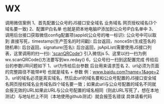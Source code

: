 # WX
调用微信案例
1、首先配置公众号的JS接口安全域名 业务域名 网页授权域名(3个域名要一致)
2、配置IP白名单 也就是把本地电脑IP添加到公众号IP白名单中
 3、调用后台接口获取微信config配置项(appId(公众号的唯一标识): 公众号中可以取到 直接写死，timestamp(生产签名的时间戳): 后台返回，nonceStr(生成签名的随机串): 后台返回，signature(签名): 后台返回，jsApiList(需要使用JS接口列表，这里调用的扫一扫): ['scanQRCode'](公众号开发文档(https://developers.weixin.qq.com/doc/offiaccount/OA_Web_Apps/JS-SDK.html#%E9%99%84%E5%BD%951-JS-SDK%E4%BD%BF%E7%94%A8%E6%9D%83%E9%99%90%E7%AD%BE%E5%90%8D%E7%AE%97%E6%B3%95)附录2-所有JS接口列表里))
 引入微信js<script src="https://res.wx.qq.com/open/js/jweixin-1.2.0.js"></script>
 5、这里以扫一扫为例 wx.scanQRCode()方法要写到wx.reday()
6，公众号扫一扫到这配置完成
传给后台的参数URl问题如下
1、url为传给后台参数 后台用来请求签名
2、url必须为页面的完整路径不能带#号 也就是域名 + 参数 例：www.baidu.com?name=1&age=2
3，url的域名必须是真实域名，然后此url的域名要和公众号配置的JS接口安全域名网页授权域名业务域名四个域名要一致；如果此url与公众号配置的域名不同就会报无效的URL如果此URL与公众号配置的域名相同（则此URL写死了，想在本地测试）与地址栏上不同（本地使用github测试）就会报签名错误
具体请看代码
